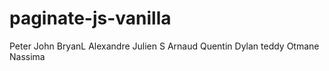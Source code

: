 # paginate-js-vanilla

Peter
John
BryanL
Alexandre
Julien S
Arnaud
Quentin
Dylan
teddy
Otmane
Nassima